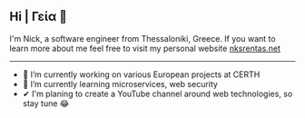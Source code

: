 ## Hi | Γεία 👋

I'm Nick, a software engineer from Thessaloniki, Greece. If you want to learn more about me feel free to visit my personal website [nksrentas.net](https://www.nksrentas.net)

---

- 🔭 I’m currently working on various European projects at CERTH
- 🌱 I’m currently learning microservices, web security
- ✔  I'm planing to create a YouTube channel around web technologies, so stay tune 😂
